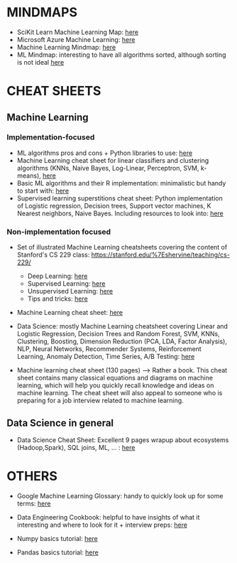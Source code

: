 # MINDMAPS
- SciKit Learn Machine Learning Map: [here](https://scikit-learn.org/stable/tutorial/machine_learning_map/)  
- Microsoft Azure Machine Learning: [here](https://docs.microsoft.com/en-gb/azure/machine-learning/algorithm-cheat-sheet)  
- Machine Learning Mindmap: [here](https://github.com/dformoso/machine-learning-mindmap)  
- ML Mindmap: interesting to have all algorithms sorted, although sorting is not ideal [here](https://jixta.wordpress.com/2015/07/17/machine-learning-algorithms-mindmap/)  


# CHEAT SHEETS

## Machine Learning

### Implementation-focused
- ML algorithms pros and cons + Python libraries to use: [here](https://www.dummies.com/article/technology/information-technology/ai/machine-learning/machine-learning-dummies-cheat-sheet-221432)  
- Machine Learning cheat sheet for linear classifiers and clustering algorithms (KNNs, Naive Bayes, Log-Linear, Perceptron, SVM, k-means), [here](https://github.com/eferm/mlcheatsheet/blob/master/cheat.pdf)
- Basic ML algorithms and their R implementation: minimalistic but handy to start with: [here](https://vitalflux.com/cheat-sheet-10-machine-learning-algorithms-r-commands/)  
- Supervised learning superstitions cheat sheet: Python implementation of Logistic regression, Decision trees, Support vector machines, K Nearest neighbors, Naive Bayes. Including resources to look into: [here](https://github.com/rcompton/ml_cheat_sheet/blob/master/supervised_learning.ipynb)

### Non-implementation focused
- Set of illustrated Machine Learning cheatsheets covering the content of Stanford's CS 229 class: https://stanford.edu/%7Eshervine/teaching/cs-229/
  - Deep Learning: [here](https://stanford.edu/~shervine/teaching/cs-229/cheatsheet-deep-learning.html)
  - Supervised Learning: [here](https://stanford.edu/~shervine/teaching/cs-229/cheatsheet-supervised-learning.html)
  - Unsupervised Learning: [here](https://stanford.edu/~shervine/teaching/cs-229/cheatsheet-unsupervised-learning.html)
  - Tips and tricks: [here](https://stanford.edu/~shervine/teaching/cs-229/cheatsheet-machine-learning-tips-and-tricks.html)

- Machine Learning cheat sheet: [here](https://github.com/remicnrd/ml_cheatsheet)  

- Data Science: mostly Machine Learning cheatsheet covering Linear and Logistic Regression, Decision Trees and Random Forest, SVM, KNNs, Clustering, Boosting, Dimension Reduction (PCA, LDA, Factor Analysis), NLP, Neural Networks, Recommender Systems, Reinforcement Learning, Anomaly Detection, Time Series, A/B Testing: [here](https://github.com/aaronwangy/Data-Science-Cheatsheet)

- Machine learning cheat sheet (130 pages) --> Rather a book. This cheat sheet contains many classical equations and diagrams on machine learning, which will help you quickly recall knowledge and ideas on machine learning. The cheat sheet will also appeal to someone who is preparing for a job interview related to machine learning.

## Data Science in general

- Data Science Cheat Sheet: Excellent 9 pages wrapup about ecosystems (Hadoop,Spark), SQL joins, ML, ... : [here](https://github.com/ml874/Data-Science-Cheatsheet)


# OTHERS

- Google Machine Learning Glossary: handy to quickly look up for some terms: [here](https://developers.google.com/machine-learning/glossary)  

- Data Engineering Cookbook: helpful to have insights of what it interesting and where to look for it + interview preps: [here](https://github.com/andkret/Cookbook)  

- Numpy basics tutorial: [here](https://github.com/datasciencescoop/Numpy)  
- Pandas basics tutorial: [here](https://github.com/datasciencescoop/Pandas)  
